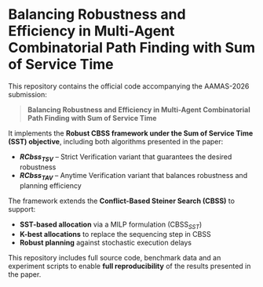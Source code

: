 # Balancing Robustness and Efficiency in Multi-Agent Combinatorial Path Finding with Sum of Service Time

This repository contains the official code accompanying the AAMAS-2026 submission:  
> **Balancing Robustness and Efficiency in Multi-Agent Combinatorial Path Finding with Sum of Service Time**

It implements the **Robust CBSS framework under the Sum of Service Time (SST) objective**, including both algorithms presented in the paper:
- **$RCbss_{TSV}$** – Strict Verification variant that guarantees the desired robustness  
- **$RCbss_{TAV}$** – Anytime Verification variant that balances robustness and planning efficiency  

The framework extends the **Conflict-Based Steiner Search (CBSS)** to support:
- **SST-based allocation** via a MILP formulation (CBSS$_{SST}$)  
- **K-best allocations** to replace the sequencing step in CBSS  
- **Robust planning** against stochastic execution delays

This repository includes full source code, benchmark data and an experiment scripts to enable **full reproducibility** of the results presented in the paper.


